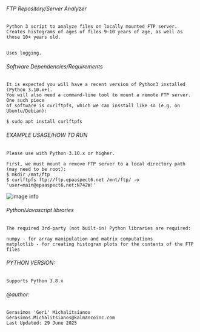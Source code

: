 ###### FTP Repository/Server Analyzer 
    
    Python 3 script to analyze files on locally mounted FTP server.
    Creates histograms of ages of files 9-10 years of age, as well as those 10+ years old.
    
    
    Uses logging.

###### Software Dependencies/Requirements

    It is expected you will have a recent version of Python3 installed (Python 3.10.x+).
    You will also need a command-line tool to mount a remote FTP server. One such piece
    of software is curlftpfs, which we can insstall like so (e.g. on Ubuntu/Debian):

    $ sudo apt install curlftpfs

###### EXAMPLE USAGE/HOW TO RUN

    Please use with Python 3.10.x or higher. 

    First, we must mount a remove FTP server to a local directory path (may need to be root):
    $ mkdir /mnt/ftp
    $ curlftpfs ftp://ftp.epaaspect6.net /mnt/ftp/ -o 'user=main@epaaspect6.net:N742W!'

![image info](sample_images/wind_dir_google_earth.png)

###### Python/Javascript libraries

    The required 3rd-party (not built-in) Python libraries are required:

    numpy - for array manipulation and matrix computations 
    matplotlib - for creating histogram plots for the contents of the FTP files 

###### PYTHON VERSION:
     
    Supports Python 3.8.x
       
###### @author: 

    Gerasimos 'Geri' Michalitsianos
    Gerasimos.Michalitsianos@kalmancoinc.com
    Last Updated: 29 June 2025
